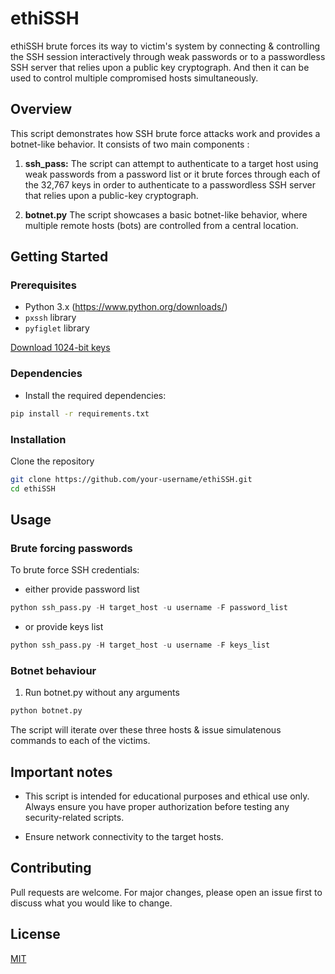 # ethiSSH

ethiSSH brute forces its way to victim's system by connecting & controlling the SSH session interactively through weak passwords or to a passwordless SSH server that relies upon a public key cryptograph.
And then it can be used to control multiple compromised hosts simultaneously.

## Overview

This script demonstrates how SSH brute force attacks work and provides a botnet-like behavior. It consists of two main components :

1. **ssh_pass:** The script can attempt to authenticate to a target host using weak passwords from a password list or
it brute forces through each of the 32,767 keys in order to
authenticate to a passwordless SSH server that relies upon a public-key cryptograph.

2. **botnet.py** The script showcases a basic botnet-like behavior, where multiple remote hosts (bots) are controlled from a central location.

## Getting Started

### Prerequisites

- Python 3.x (https://www.python.org/downloads/)
- `pxssh` library 
- `pyfiglet` library

[Download 1024-bit keys](http://www.exploit-db.com/exploits/5720/)


### Dependencies

- Install the required dependencies:
```bash
pip install -r requirements.txt
```

### Installation

Clone the repository

```bash
git clone https://github.com/your-username/ethiSSH.git
cd ethiSSH
```

## Usage

### Brute forcing passwords

To brute force SSH credentials:
- either provide password list

```python
python ssh_pass.py -H target_host -u username -F password_list
```

- or provide keys list

```python
python ssh_pass.py -H target_host -u username -F keys_list
```

### Botnet behaviour

1. Run botnet.py without any arguments
```python
python botnet.py
```
The script will iterate over these three hosts & issue simulatenous commands to each of the victims.


## Important notes

- This script is intended for educational purposes and ethical use only. Always ensure you have proper authorization before testing any security-related scripts.

- Ensure network connectivity to the target hosts.

## Contributing

Pull requests are welcome. For major changes, please open an issue first to discuss what you would like to change.


## License

[MIT](https://choosealicense.com/licenses/mit/)